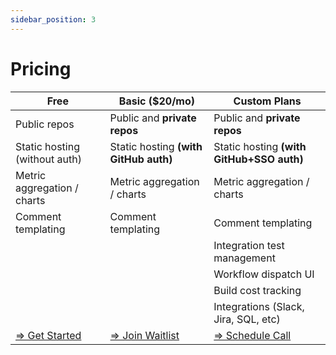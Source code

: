 ```yaml
---
sidebar_position: 3
---
```


# Pricing

| Free                          | Basic ($20/mo)                                         | Custom Plans                                             |
|-------------------------------|--------------------------------------------------------|----------------------------------------------------------|
| Public repos                  | Public and **private repos**                           | Public and **private repos**                             |
| Static hosting (without auth) | Static hosting **(with GitHub auth)**                  | Static hosting **(with GitHub+SSO auth)**                |
| Metric aggregation / charts   | Metric aggregation / charts                            | Metric aggregation / charts                              |
| Comment templating            | Comment templating                                     | Comment templating                                       |
|                               |                                                        | Integration test management                              |
|                               |                                                        | Workflow dispatch UI                                     |
|                               |                                                        | Build cost tracking                                      |
|                               |                                                        | Integrations (Slack, Jira, SQL, etc)                     |
| [⇒ Get Started](installation) | [⇒ Join Waitlist](https://forms.gle/Ry5sijgfDsgHPKfc8) | [⇒ Schedule Call](https://calendly.com/stoat-dev/30-min) |
